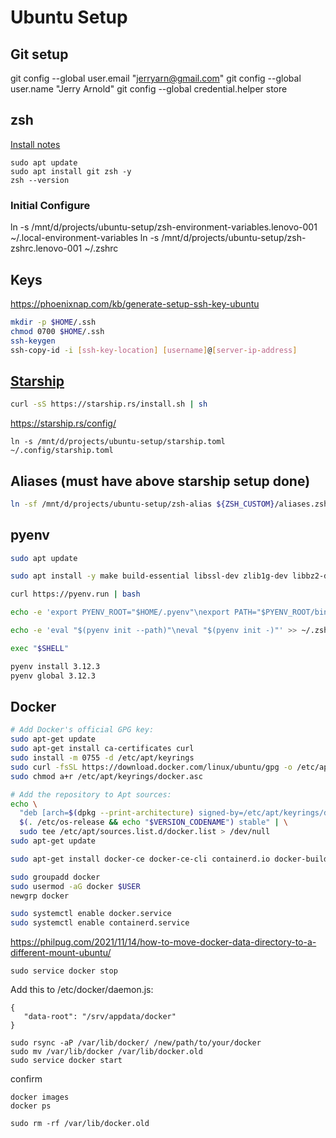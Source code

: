 # Ubuntu Setup

## Git setup

git config --global user.email "jerryarn@gmail.com"
git config --global user.name "Jerry Arnold"
git config --global credential.helper store

## zsh

[Install notes](https://phoenixnap.com/kb/install-zsh-ubuntu)

```
sudo apt update
sudo apt install git zsh -y
zsh --version
```

### Initial Configure

ln -s /mnt/d/projects/ubuntu-setup/zsh-environment-variables.lenovo-001 ~/.local-environment-variables
ln -s /mnt/d/projects/ubuntu-setup/zsh-zshrc.lenovo-001  ~/.zshrc


## Keys

https://phoenixnap.com/kb/generate-setup-ssh-key-ubuntu

```sh
mkdir -p $HOME/.ssh
chmod 0700 $HOME/.ssh
ssh-keygen
ssh-copy-id -i [ssh-key-location] [username]@[server-ip-address]
```

## [Starship](https://starship.rs/)

```sh
curl -sS https://starship.rs/install.sh | sh
```

https://starship.rs/config/

```
ln -s /mnt/d/projects/ubuntu-setup/starship.toml ~/.config/starship.toml
```

## Aliases (must have above starship setup done)

```sh
ln -sf /mnt/d/projects/ubuntu-setup/zsh-alias ${ZSH_CUSTOM}/aliases.zsh
```

## pyenv

```sh
sudo apt update

sudo apt install -y make build-essential libssl-dev zlib1g-dev libbz2-dev libreadline-dev libsqlite3-dev wget curl llvm libncursesw5-dev xz-utils tk-dev libxml2-dev libxmlsec1-dev libffi-dev liblzma-dev

curl https://pyenv.run | bash

echo -e 'export PYENV_ROOT="$HOME/.pyenv"\nexport PATH="$PYENV_ROOT/bin:$PATH"' >> ~/.zshrc  

echo -e 'eval "$(pyenv init --path)"\neval "$(pyenv init -)"' >> ~/.zshrc

exec "$SHELL"

pyenv install 3.12.3
pyenv global 3.12.3
```

## Docker

```sh
# Add Docker's official GPG key:
sudo apt-get update
sudo apt-get install ca-certificates curl
sudo install -m 0755 -d /etc/apt/keyrings
sudo curl -fsSL https://download.docker.com/linux/ubuntu/gpg -o /etc/apt/keyrings/docker.asc
sudo chmod a+r /etc/apt/keyrings/docker.asc

# Add the repository to Apt sources:
echo \
  "deb [arch=$(dpkg --print-architecture) signed-by=/etc/apt/keyrings/docker.asc] https://download.docker.com/linux/ubuntu \
  $(. /etc/os-release && echo "$VERSION_CODENAME") stable" | \
  sudo tee /etc/apt/sources.list.d/docker.list > /dev/null
sudo apt-get update
```

```sh
sudo apt-get install docker-ce docker-ce-cli containerd.io docker-buildx-plugin docker-compose-plugin docker-compose
```

```sh
sudo groupadd docker
sudo usermod -aG docker $USER
newgrp docker

```

```sh
sudo systemctl enable docker.service
sudo systemctl enable containerd.service
```

https://philpug.com/2021/11/14/how-to-move-docker-data-directory-to-a-different-mount-ubuntu/

```
sudo service docker stop
```

Add this to /etc/docker/daemon.js:

```
{
   "data-root": "/srv/appdata/docker"
}
```

```
sudo rsync -aP /var/lib/docker/ /new/path/to/your/docker
sudo mv /var/lib/docker /var/lib/docker.old
sudo service docker start
```

confirm
```
docker images
docker ps
```

```
sudo rm -rf /var/lib/docker.old
```

